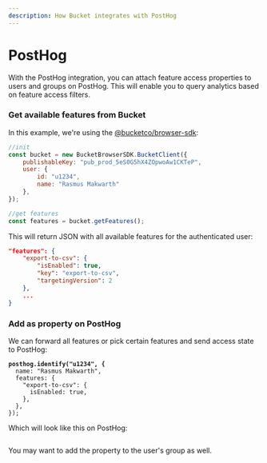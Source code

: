 ```yaml
---
description: How Bucket integrates with PostHog
---
```


# PostHog

With the PostHog integration, you can attach feature access properties to users and groups on PostHog. This will enable you to query analytics based on feature access filters.

### Get available features from Bucket

In this example, we're using the [@bucketco/browser-sdk](../sdk/@bucketco/browser-sdk/):

```javascript
//init
const bucket = new BucketBrowserSDK.BucketClient({
    publishableKey: "pub_prod_5eS0G5hX4ZOpwoAw1CKTeP",
    user: { 
        id: "u1234", 
        name: "Rasmus Makwarth" 
    },
});

//get features
const features = bucket.getFeatures();
```

This will return JSON with all available features for the authenticated user:

```json
"features": {
    "export-to-csv": {
        "isEnabled": true,
        "key": "export-to-csv",
        "targetingVersion": 2
    },
    ...
}
```

### Add as property on PostHog

We can forward all features or pick certain features and send access state to PostHog:

<pre class="language-tsx"><code class="lang-tsx"><strong>posthog.identify("u1234", {
</strong>  name: "Rasmus Makwarth",
  features: {
    "export-to-csv": {
      isEnabled: true,
    },
  },
});
</code></pre>

Which will look like this on PostHog:

<figure><img src="../.gitbook/assets/CleanShot 2025-01-09 at 9 .44.28@2x.png" alt=""><figcaption></figcaption></figure>

You may want to add the property to the user's group as well.
